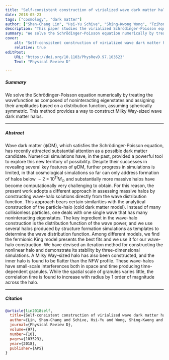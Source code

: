 ```yaml
---
title: "Self-consistent construction of virialized wave dark matter halos"
date: 2018-05-23
tags: ["cosmology", "dark matter"]
author: ["Shan-Chang Lin", "Hsi-Yu Schive", "Shing-Kwong Wong", "Tzihong Chiueh"]
description: "This paper studies the virialized Schrödinger-Poisson equation in the spherically symmetric case. Published in Physical Review D, 2018." 
summary: "We solve the Schrödinger-Poisson equation numerically by treating the wavefunction as composed of noninteracting eigenstates and assigning their amplitudes based on a distribution function, assuming spherically symmetric. This method provides a way to construct Milky Way-sized wave dark matter halos." 
cover:
    alt: "Self-consistent construction of virialized wave dark matter halos"
    relative: true
editPost:
    URL: "https://doi.org/10.1103/PhysRevD.97.103523"
    Text: "Physical Review D"

---
```


##### Summary

We solve the Schrödinger-Poisson equation numerically by treating the wavefunction as composed of noninteracting eigenstates and assigning their amplitudes based on a distribution function, assuming spherically symmetric. This method provides a way to construct Milky Way-sized wave dark matter halos.

---
##### Abstract

Wave dark matter ($\psi$DM), which satisfies the Schrödinger-Poisson equation, has recently attracted substantial attention as a possible dark matter candidate. Numerical simulations have, in the past, provided a powerful tool to explore this new territory of possibility. Despite their successes in revealing several key features of 𝜓⁢DM, further progress in simulations is limited, in that cosmological simulations so far can only address formation of halos below  $\sim2 \times 10^{11}  M_{\odot}$ and substantially more massive halos have become computationally very challenging to obtain. For this reason, the present work adopts a different approach in assessing massive halos by constructing wave-halo solutions directly from the wave distribution function. This approach bears certain similarities with the analytical construction of the particle-halo (cold dark matter model). Instead of many collisionless particles, one deals with one single wave that has many noninteracting eigenstates. The key ingredient in the wave-halo construction is the distribution function of the wave power, and we use several halos produced by structure formation simulations as templates to determine the wave distribution function. Among different models, we find the fermionic King model presents the best fits and we use it for our wave-halo construction. We have devised an iteration method for constructing the nonlinear halo and demonstrate its stability by three-dimensional simulations. A Milky Way–sized halo has also been constructed, and the inner halo is found to be flatter than the NFW profile. These wave-halos have small-scale interferences both in space and time producing time-dependent granules. While the spatial scale of granules varies little, the correlation time is found to increase with radius by 1 order of magnitude across the halo.

---

##### Citation

```BibTeX
@article{lin2018self,
  title={Self-consistent construction of virialized wave dark matter halos},
  author={Lin, Shan-Chang and Schive, Hsi-Yu and Wong, Shing-Kwong and Chiueh, Tzihong},
  journal={Physical Review D},
  volume={97},
  number={10},
  pages={103523},
  year={2018},
  publisher={APS}
}
```

